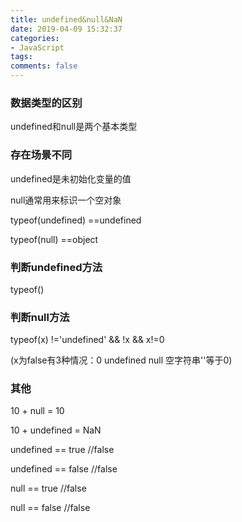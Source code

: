 ```yaml
---
title: undefined&null&NaN
date: 2019-04-09 15:32:37
categories:
- JavaScript
tags:
comments: false
---
```


### 数据类型的区别

undefined和null是两个基本类型

<!-- more -->

### 存在场景不同

undefined是未初始化变量的值

null通常用来标识一个空对象

typeof(undefined) ==undefined

typeof(null) ==object



### 判断undefined方法

typeof()



### 判断null方法

typeof(x) !='undefined' && !x && x!=0

(x为false有3种情况：0 undefined null 空字符串''等于0)



### 其他

10 + null = 10

10 + undefined = NaN


undefined == true //false

undefined == false //false

null == true //false

null == false //false